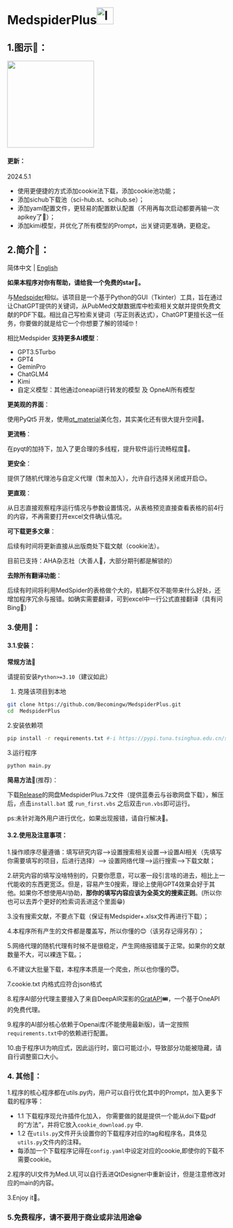 # MedspiderPlus<img src="https://image-1307946721.cos.ap-shanghai.myqcloud.com/logo.png" alt="logo" width=39;/>

## 1.图示🧬：

<img src="https://image-1307946721.cos.ap-shanghai.myqcloud.com/20240424213005.png" width=200 />

#### 更新：
2024.5.1 
- 使用更便捷的方式添加cookie法下载，添加cookie池功能；
- 添加sichub下载池（sci-hub.st、scihub.se）；
- 添加yaml配置文件，更轻易的配置默认配置（不用再每次启动都要再输一次apikey了🧐）；
- 添加kimi模型，并优化了所有模型的Prompt，出关键词更准确，更稳定。

## 2.简介📝：
简体中文 | [English](./README_en.md)

**如果本程序对你有帮助，请给我一个免费的star🤗。**

与[Medspider](https://github.com/Becomingw/Med-Spider)相似。该项目是一个基于Python的GUI（Tkinter）工具，旨在通过让ChatGPT提供的关键词，从PubMed文献数据库中检索相关文献并提供免费文献的PDF下载。相比自己写检索关键词（写正则表达式），ChatGPT更擅长这一任务，你要做的就是给它一个你想要了解的领域🤓！

相比Medspider **支持更多AI模型**：

- GPT3.5Turbo
- GPT4
- GeminPro
- ChatGLM4
- Kimi
- 自定义模型：其他通过oneapi进行转发的模型 及 OpneAI所有模型

**更美观的界面**：

使用PyQt5 开发，使用[qt_material](https://qt-material.readthedocs.io/en/latest/index.html)美化包，其实美化还有很大提升空间🤫。

**更流畅**：

在pyqt的加持下，加入了更合理的多线程，提升软件运行流畅程度🥳。

**更安全**：

提供了随机代理池与自定义代理（暂未加入），允许自行选择关闭或开启😌。

**更直观**：

从日志直接观察程序运行情况与参数设置情况，从表格预览直接查看表格的前4行的内容，不再需要打开excel文件确认情况。

**可下载更多文章**：

后续有时间将更新直接从出版商处下载文献（cookie法）。

目前已支持：AHA杂志社（大善人🤤，大部分期刊都是解锁的）

**去除所有翻译功能**：

后续有时间将利用MedSpider的表格做个大的，机翻不仅不能带来什么好处，还增加程序冗余与报错。如确实需要翻译，可到excel中一行公式直接翻译（具有问Bing🥱）

### 3.使用📇：

#### 3.1.安装：

**常规方法📔**

请提前安装`Python>=3.10`（建议如此）

1. 克隆该项目到本地

```bash
git clone https://github.com/Becomingw/MedspiderPlus.git
cd  MedspiderPlus
```

 2.安装依赖项

```bash
pip install -r requirements.txt #-i https://pypi.tuna.tsinghua.edu.cn/simple（国内用户可选）
```

 3.运行程序

```bash
python main.py
```

**简易方法**📖(推荐)：

下载[Release](https://github.com/Becomingw/MedspiderPlus/releases/tag/0.1beta)的网盘MedspiderPlus.7z文件（提供蓝奏云与谷歌网盘下载），解压后，点击`install.bat` 或 `run_first.vbs` 之后双击`run.vbs`即可运行。

ps:未针对海外用户进行优化，如果出现报错，请自行解决🤗。

#### 3.2.使用及注意事项：

1.操作顺序尽量遵循：填写研究内容-->设置搜索相关设置-->设置AI相关（先填写你需要填写的项目，后进行选择）--> 设置网络代理-->运行搜索-->下载文献；

2.研究内容的填写没啥特别的，只要你愿意，可以塞一段引言啥的进去，相比上一代能收的东西更宽泛。但是，容易产生0搜索，理论上使用GPT4效果会好于其他。如果你不想使用AI协助，**那你的填写内容应该为全英文的搜索正则**。(所以你也可以去弄个更好的检索词丢进这个里面😁)

3.没有搜索文献，不要点下载（保证有Medspider+.xlsx文件再进行下载）；

4.本程序所有产生的文件都是覆盖写，所以你懂的😊（该另存记得另存）；

5.网络代理的随机代理有时候不是很稳定，产生网络报错属于正常。如果你的文献数量不大，可以裸连下载。；

6.不建议大批量下载，本程序本质是一个爬虫，所以也你懂的😇。

7.cookie.txt 内格式应符合json格式

8.程序AI部分代理主要接入了来自DeepAIR深影的[GratAPI](https://api.surger.xyz)🎟️，一个基于OneAPI的免费代理。

9.程序的AI部分核心依赖于Openai库(不能使用最新版)，请一定按照`requirements.txt`中的依赖进行配置。

10.由于程序UI为响应式，因此运行时，窗口可能过小，导致部分功能被隐藏，请自行调整窗口大小。

### 4. 其他🧪：

1.程序的核心程序都在utils.py内，用户可以自行优化其中的Prompt，加入更多下载的程序等：
 - 1.1 下载程序现允许插件化加入， 你需要做的就是提供一个能从doi下载pdf的“方法”，并将它放入`cookie_download.py` 中.
 - 1.2 在`utils.py`文件开头设置你的下载程序对应的tag和程序名，具体见`utils.py`文件内的注释。
 - 每添加一个下载程序记得在`config.yaml`中设定对应的cookie,即使你的下载不需要cookie。

2.程序的UI文件为Med.UI,可以自行丢进QtDesigner中重新设计，但是注意修改对应的main的内容。

3.Enjoy it🥳。


### 5.免费程序，请不要用于商业或非法用途😁







